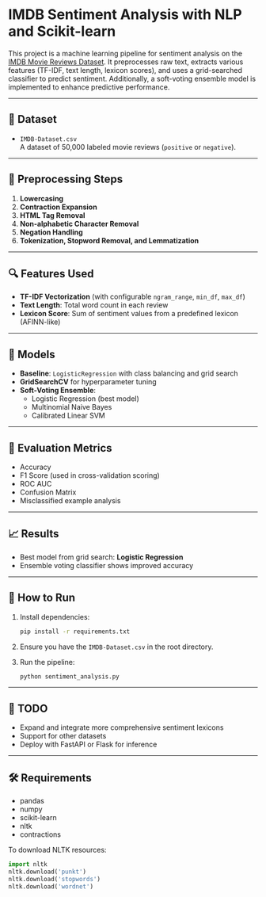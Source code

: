 # IMDB Sentiment Analysis with NLP and Scikit-learn

This project is a machine learning pipeline for sentiment analysis on the [IMDB Movie Reviews Dataset](https://ai.stanford.edu/~amaas/data/sentiment/). It preprocesses raw text, extracts various features (TF-IDF, text length, lexicon scores), and uses a grid-searched classifier to predict sentiment. Additionally, a soft-voting ensemble model is implemented to enhance predictive performance.

---

## 📂 Dataset

- `IMDB-Dataset.csv`  
  A dataset of 50,000 labeled movie reviews (`positive` or `negative`).

---

## 🧹 Preprocessing Steps

1. **Lowercasing**
2. **Contraction Expansion**
3. **HTML Tag Removal**
4. **Non-alphabetic Character Removal**
5. **Negation Handling**
6. **Tokenization, Stopword Removal, and Lemmatization**

---

## 🔍 Features Used

- **TF-IDF Vectorization** (with configurable `ngram_range`, `min_df`, `max_df`)
- **Text Length**: Total word count in each review
- **Lexicon Score**: Sum of sentiment values from a predefined lexicon (AFINN-like)

---

## 🤖 Models

- **Baseline**: `LogisticRegression` with class balancing and grid search
- **GridSearchCV** for hyperparameter tuning
- **Soft-Voting Ensemble**:
  - Logistic Regression (best model)
  - Multinomial Naive Bayes
  - Calibrated Linear SVM

---

## 🧪 Evaluation Metrics

- Accuracy
- F1 Score (used in cross-validation scoring)
- ROC AUC
- Confusion Matrix
- Misclassified example analysis

---

## 📈 Results

- Best model from grid search: **Logistic Regression**
- Ensemble voting classifier shows improved accuracy

---

## 🚀 How to Run

1. Install dependencies:
    ```bash
    pip install -r requirements.txt
    ```

2. Ensure you have the `IMDB-Dataset.csv` in the root directory.

3. Run the pipeline:
    ```bash
    python sentiment_analysis.py
    ```

---

## 🔧 TODO

- Expand and integrate more comprehensive sentiment lexicons
- Support for other datasets
- Deploy with FastAPI or Flask for inference

---

## 🛠 Requirements

- pandas
- numpy
- scikit-learn
- nltk
- contractions

To download NLTK resources:
```python
import nltk
nltk.download('punkt')
nltk.download('stopwords')
nltk.download('wordnet')
